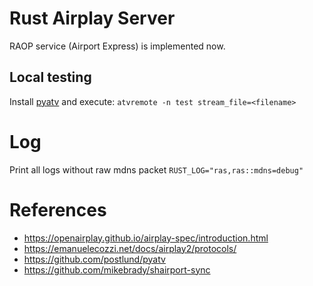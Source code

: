 # Rust Airplay Server

RAOP service (Airport Express) is implemented now.

## Local testing

Install [pyatv](https://github.com/postlund/pyatv) and execute: `atvremote -n test stream_file=<filename>`

# Log

Print all logs without raw mdns packet
`RUST_LOG="ras,ras::mdns=debug"`

# References

- https://openairplay.github.io/airplay-spec/introduction.html
- https://emanuelecozzi.net/docs/airplay2/protocols/
- https://github.com/postlund/pyatv
- https://github.com/mikebrady/shairport-sync
